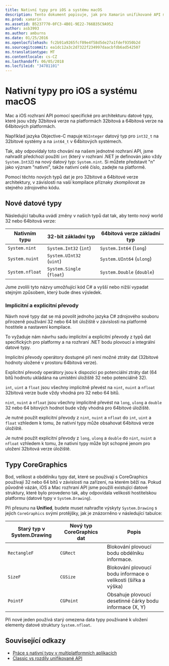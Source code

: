 ```yaml
---
title: Nativní typy pro iOS a systému macOS
description: Tento dokument popisuje, jak pro Xamarin unifikované API mapuje typy .NET 32bitové a 64bitové verze nativní typy, podle potřeby, v závislosti na architektuře cílového kompilace.
ms.prod: xamarin
ms.assetid: B5237770-0FC3-4B01-9E22-766B35C9A952
author: asb3993
ms.author: amburns
ms.date: 01/25/2016
ms.openlocfilehash: fc2b91a9265fcf09e4f58d5de27a1fdef9350b2d
ms.sourcegitcommit: ea1dc12a3c2d7322f234997daacbfdb6ad542507
ms.translationtype: MT
ms.contentlocale: cs-CZ
ms.lasthandoff: 06/05/2018
ms.locfileid: "34781101"
---
```

# <a name="native-types-for-ios-and-macos"></a>Nativní typy pro iOS a systému macOS

Mac a iOS rozhraní API pomocí specifické pro architekturu datové typy, které jsou vždy 32bitová verze na platformách 32bitová a 64bitová verze na 64bitových platformách.

Například jazyka Objective-C mapuje `NSInteger` datový typ pro `int32_t` na 32bitové systémy a na `int64_t` v 64bitových systémech.

Tak, aby odpovídaly toto chování na našem jednotné rozhraní API, jsme nahradit předchozí použití `int` (který v rozhraní .NET je definován jako vždy `System.Int32`) na nový datový typ: `System.nint`. Si můžete představit "n" jako význam "nativní", takže nativní celé číslo, zadejte na platformě.

Pomocí těchto nových typů dat je pro 32bitové a 64bitové verze architektury, v závislosti na vaší kompilace příznaky zkompilovat ze stejného zdrojového kódu.

## <a name="new-data-types"></a>Nové datové typy

Následující tabulka uvádí změny v našich typů dat tak, aby tento nový world 32 nebo 64bitová verze:

|Nativním typu|32-bit základní typ|64bitová verze základní typ|
|--- |--- |--- |
|`System.nint`|`System.Int32` (`int`)|`System.Int64` (`long`)|
|`System.nuint`|`System.UInt32` (`uint`)|`System.UInt64` (`ulong`)|
|`System.nfloat`|`System.Single` (`float`)|`System.Double` (`double`)|

Jsme zvolili tyto názvy umožňující kód C# a vyšší nebo nižší vypadat stejným způsobem, který bude dnes výsledek.

### <a name="implicit-and-explicit-conversions"></a>Implicitní a explicitní převody

Návrh nové typy dat se má povolit jednoho jazyka C# zdrojového souboru přirozeně používání 32 nebo 64 bit úložiště v závislosti na platformě hostitele a nastavení kompilace.

To vyžaduje nám návrhu sadu implicitní a explicitní převody z typů dat specifických pro platformy a na rozhraní .NET bodu plovoucí a integrální datové typy.

Implicitní převody operátory dostupné při není možné ztráty dat (32bitové hodnoty uložené v prostoru 64bitová verze).

Explicitní převody operátory jsou k dispozici po potenciální ztráty dat (64 bitů hodnotu ukládána na umístění úložiště 32 nebo potenciálně 32).

 `int`, `uint` a `float` jsou všechny implicitně převést na `nint`, `nuint` a `nfloat` 32bitová verze bude vždy vhodná pro 32 nebo 64 bitů.

 `nint`, `nuint` a `nfloat` jsou všechny implicitně převést na `long`, `ulong` a `double` 32 nebo 64 bitových hodnot bude vždy vhodná pro 64bitové úložiště.

Je nutné použít explicitní převody z `nint`, `nuint` a `nfloat` do `int`, `uint` a `float` vzhledem k tomu, že nativní typy může obsahovat 64bitová verze úložiště.

Je nutné použít explicitní převody z `long`, `ulong` a `double` do `nint`, `nuint` a `nfloat` vzhledem k tomu, že nativní typy může být schopné jenom pro uložení 32bitová verze úložiště.

## <a name="coregraphics-types"></a>Typy CoreGraphics

Bod, velikost a obdélníku typy dat, které se používají s CoreGraphics používají 32 nebo 64 bitů v závislosti na zařízení, na kterém běží na.  Pokud původně vázán, iOS a Mac rozhraní API jsme použili existující datové struktury, které bylo provedeno tak, aby odpovídala velikosti hostitelskou platformu (datové typy v `System.Drawing`).

Při přesunu na **Unified**, budete muset nahraďte výskyty `System.Drawing` s jejich `CoreGraphics` svými protějšky, jak je znázorněno v následující tabulce:

|Starý typ v System.Drawing|Nový typ CoreGraphics dat|Popis|
|--- |--- |--- |
|`RectangleF`|`CGRect`|Blokování plovoucí bodu obdélníku informace.|
|`SizeF`|`CGSize`|Blokování plovoucí bodu informace o velikosti (šířka a výška)|
|`PointF`|`CGPoint`|Obsahuje plovoucí desetinné čárky bodu informace (X, Y)|

Při nové jeden používá starý omezena data typy používané k uložení elementy datové struktury `System.nfloat`.

## <a name="related-links"></a>Související odkazy

- [Práce s nativní typy v multiplatformních aplikacích](~/cross-platform/macios/native-types-cross-platform.md)
- [Classic vs rozdíly unifikované API](https://developer.xamarin.com/releases/ios/api_changes/classic-vs-unified-8.6.0/)
